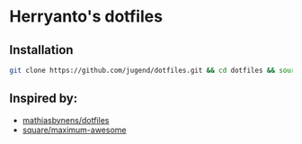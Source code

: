 # Herryanto's dotfiles

## Installation

```bash
git clone https://github.com/jugend/dotfiles.git && cd dotfiles && source bootstrap.sh
```

## Inspired by:
* [mathiasbynens/dotfiles](https://github.com/mathiasbynens/dotfiles)
* [square/maximum-awesome](https://github.com/square/maximum-awesome)

